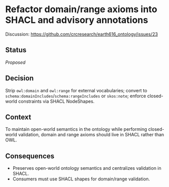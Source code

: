  # Refactor domain/range axioms into SHACL and advisory annotations

 Discussion: https://github.com/crcresearch/earth616_ontology/issues/23

 ## Status
 _Proposed_

 ## Decision
 Strip `owl:domain` and `owl:range` for external vocabularies; convert to `schema:domainIncludes`/`schema:rangeIncludes` or `skos:note`; enforce closed-world constraints via SHACL NodeShapes.

 ## Context
 To maintain open-world semantics in the ontology while performing closed-world validation, domain and range axioms should live in SHACL rather than OWL.

 ## Consequences
 - Preserves open-world ontology semantics and centralizes validation in SHACL.
 - Consumers must use SHACL shapes for domain/range validation.